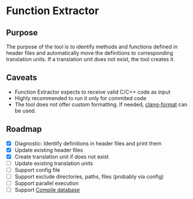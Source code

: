 # Function Extractor

## Purpose

The purpose of the tool is to identify methods and functions defined in header files and
automatically move the definitions to corresponding translation units.  If a translation
unit does not exist, the tool creates it.

## Caveats

* Function Extractor expects to receive valid C/C++ code as input
* Highly recommended to run it only for commited code
* The tool does not offer custom formatting. If needed, [clang-format](https://clang.llvm.org/docs/ClangFormat.html) can be used.


## Roadmap

- [x] Diagnostic: Identify definitions in header files and print them
- [x] Update existing header files
- [x] Create translation unit if does not exist
- [ ] Update existing translation units
- [ ] Support config file
- [ ] Support exclude directories, paths, files (probably via config)
- [ ] Support parallel execution
- [ ] Support [Compile database](https://clang.llvm.org/docs/JSONCompilationDatabase.html)